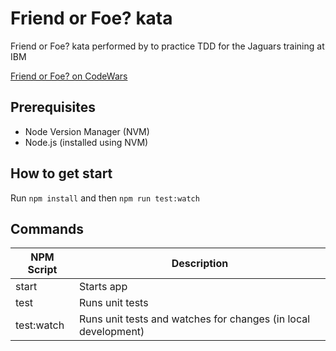 # Friend or Foe? kata 

Friend or Foe? kata performed by to practice TDD for the Jaguars training at IBM

[Friend or Foe? on CodeWars](https://www.codewars.com/kata/55b42574ff091733d900002f)

## Prerequisites

- Node Version Manager (NVM)
- Node.js (installed using NVM)

## How to get start

Run `npm install` and then `npm run test:watch`

## Commands

| NPM Script | Description                                                    |
| ---------- | -------------------------------------------------------------- |
| start      | Starts app                                                     |
| test       | Runs unit tests                                                |
| test:watch | Runs unit tests and watches for changes (in local development) |
